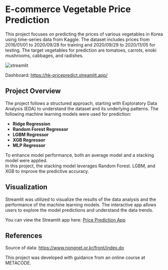 # E-commerce Vegetable Price Prediction

This project focuses on predicting the prices of various vegetables in Korea using time-series data from Kaggle. The dataset includes prices from 2016/01/01 to 2020/09/28 for training and 2020/09/29 to 2020/11/05 for testing. The target vegetables for prediction are tomatoes, carrots, enoki mushrooms, cabbages, and radishes.

![streamlit](https://github.com/user-attachments/assets/ce6bc5b8-b7b5-4eb4-b3ee-a7d325e513e9)

Dashboard: https://hk-pricepredict.streamlit.app/

## Project Overview

The project follows a structured approach, starting with Exploratory Data Analysis (EDA) to understand the dataset and its underlying patterns. The following machine learning models were used for prediction:

- **Ridge Regression**
- **Random Forest Regressor**
- **LGBM Regressor**
- **XGB Regressor**
- **MLP Regressor**

To enhance model performance, both an average model and a stacking model were applied.\
In this project, the stacking model leverages Random Forest. LGBM, and XGB to improve the predictive accuracy.

## Visualization

Streamlit was utilized to visualize the results of the data analysis and the performance of the machine learning models. The interactive app allows users to explore the model predictions and understand the data trends.

You can view the Streamlit app here: [Price Prediction App](https://hk-pricepredict.streamlit.app/)

## References

Source of data: https://www.nongnet.or.kr/front/index.do

This project was developed with guidance from an online course at METACODE.
